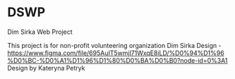 # DSWP
Dim Sirka Web Project


This project is for non-profit volunteering organization Dim Sirka
Design - https://www.figma.com/file/695AuIT5wmjl71WxqE8iLD/%D0%94%D1%96%D0%BC-%D0%A1%D1%96%D1%80%D0%BA%D0%B0?node-id=0%3A1
Design by Kateryna Petryk
